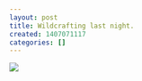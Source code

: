 ```yaml
---
layout: post
title: Wildcrafting last night.
created: 1407071117
categories: []
---
```

<img src="http://37.media.tumblr.com/924d79bdd2431f855c035feda300020e/tumblr_n9qf0t1ox41rsr8w3o1_500.jpg"/><br/><br/>
